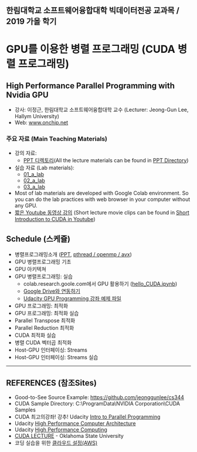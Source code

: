## 한림대학교 소프트웨어융합대학 빅데이터전공 교과목 / 2019 가을 학기
# GPU를 이용한 병렬 프로그래밍 (CUDA 병렬 프로그래밍)
## High Performance Parallel Programming with Nvidia GPU

- 강사: 이정근, 한림대학교 소프트웨어융합대학 교수 (Lecturer: Jeong-Gun Lee, Hallym University)
- Web: www.onchip.net

### 주요 자료 (Main Teaching Materials)
- 강의 자료:
   - [PPT 디렉토리](https://github.com/jeonggunlee/CUDATeaching/tree/master/PPTs)(All the lecture materials can be found in [PPT Directory](https://github.com/jeonggunlee/CUDATeaching/tree/master/PPTs))
- 실습 자료 (Lab materials):
   - [01_a_lab](https://github.com/jeonggunlee/CUDATeaching/tree/master/01_cuda_lab)
   - [02_a_lab](https://github.com/jeonggunlee/CUDATeaching/tree/master/02_cuda_lab)
   - [03_a_lab](https://github.com/jeonggunlee/CUDATeaching/tree/master/03_cuda_lab)
- Most of lab materials are developed with Google Colab environment. So you can do the lab practices with web browser in your computer without any GPU.
- [짧은 Youtube 동영상 강의](https://www.youtube.com/playlist?list=PLKZ28p5qq0DGLcO6QZdMSG_jsprRtG15C) (Short lecture movie clips can be found in [Short Introduction to CUDA in Youtube](https://www.youtube.com/playlist?list=PLKZ28p5qq0DGLcO6QZdMSG_jsprRtG15C))


## Schedule (스케쥴)
- 병렬프로그래밍소개 ([PPT](./PPTs/), [pthread / openmp / avx](./01_cuda_lab))
- GPU 병렬프로그래밍 기초
- GPU 아키텍쳐
- GPU 병렬프로그래밍: 실습
   - colab.research.goole.com에서 GPU 활용하기 ([hello_CUDA.ipynb](./hello_CUDA.ipynb))
   - [Google Drive와 연동하기](https://github.com/jeonggunlee/CUDATeaching/blob/master/colab_gdrive.ipynb)
   - [Udacity GPU Programming 강좌 예제 파일](https://github.com/jeonggunlee/cs344/)
- GPU 프로그래밍: 최적화
- GPU 프로그래밍: 최적화 실습
- Parallel Transpose 최적화
- Parallel Reduction 최적화
- CUDA 최적화 실습 
- 병렬 CUDA 벡터곱 최적화
- Host-GPU 인터페이싱: Streams
- Host-GPU 인터페이싱: Streams 실습
*  *  *

## REFERENCES (참조Sites)
  - Good-to-See Source Example: https://github.com/jeonggunlee/cs344
  - CUDA Sample Directory: C:\ProgramData\NVIDIA Corporation\CUDA Samples
  - CUDA 최고의강좌! 강추! Udacity [Intro to Parallel Programming](https://www.youtube.com/watch?v=F620ommtjqk&list=PLAwxTw4SYaPnFKojVQrmyOGFCqHTxfdv2)
  - Udacity [High Performance Computer Architecture](https://www.youtube.com/watch?v=tawb_aeYQ2g&list=PLAwxTw4SYaPmqpjgrmf4-DGlaeV0om4iP&index=1)
  - Udacity [High Performance Computing](https://www.youtube.com/watch?v=grD5en6_IiQ&list=PLAwxTw4SYaPk8NaXIiFQXWK6VPnrtMRXC)
  - [CUDA LECTURE](https://www.youtube.com/watch?v=sxhvmTveO2A) - Oklahoma State University
  - 코딩 실습을 위한 [클라우드 설정(AWS)](https://github.com/jeonggunlee/CUDATeaching/blob/master/gpu4cloud.md) 
